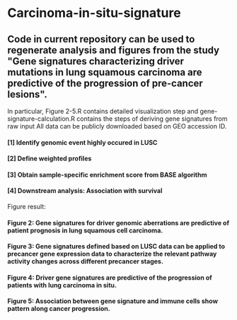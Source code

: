 # Carcinoma-in-situ-signature
## Code in current repository can be used to regenerate analysis and figures from the study "Gene signatures characterizing driver mutations in lung squamous carcinoma are predictive of the progression of pre-cancer lesions".

In particular, Figure 2-5.R contains detailed visualization step and gene-signature-calculation.R contains the steps of deriving gene signatures from raw input
All data can be publicly downloaded based on GEO accession ID.

#### [1] Identify genomic event highly occured in LUSC 
#### [2] Define weighted profiles 
#### [3] Obtain sample-specific enrichment score from BASE algorithm 
#### [4] Downstream analysis: Association with survival 

Figure result:
#### Figure 2: Gene signatures for driver genomic aberrations are predictive of patient prognosis in lung squamous cell carcinoma.
#### Figure 3: Gene signatures defined based on LUSC data can be applied to precancer gene expression data to characterize the relevant pathway activity changes across different precancer stages.
#### Figure 4: Driver gene signatures are predictive of the progression of patients with lung carcinoma in situ.
#### Figure 5: Association between gene signature and immune cells show pattern along cancer progression. 

